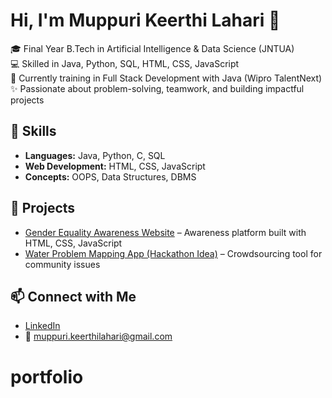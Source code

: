 # Hi, I'm Muppuri Keerthi Lahari 👋

🎓 Final Year B.Tech in Artificial Intelligence & Data Science (JNTUA)  
💻 Skilled in Java, Python, SQL, HTML, CSS, JavaScript  
🚀 Currently training in Full Stack Development with Java (Wipro TalentNext)  
✨ Passionate about problem-solving, teamwork, and building impactful projects  

## 🔧 Skills
- **Languages:** Java, Python, C, SQL  
- **Web Development:** HTML, CSS, JavaScript  
- **Concepts:** OOPS, Data Structures, DBMS 

## 📂 Projects
- [Gender Equality Awareness Website](#) – Awareness platform built with HTML, CSS, JavaScript  
- [Water Problem Mapping App (Hackathon Idea)](#) – Crowdsourcing tool for community issues   

## 📫 Connect with Me
- [LinkedIn](https://www.linkedin.com/in/muppuri-keerthi-lahari)  
- 📧 muppuri.keerthilahari@gmail.com
# portfolio
